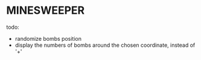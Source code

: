 # MINESWEEPER

todo:
- randomize bombs position
- display the numbers of bombs around the chosen coordinate, instead of '+'